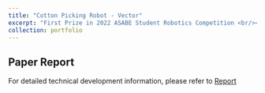 ```yaml
---
title: "Cotton Picking Robot - Vector"
excerpt: "First Prize in 2022 ASABE Student Robotics Competition <br/><img src='/images/portfolio/Vector/Vector_Cover.png'>"
collection: portfolio
---
```


## Paper Report

For detailed technical development information, please refer to [Report](/files/portfolio/Vector/2022_ASABE_Robotics_Competition_Written_Report_Vector.pdf)